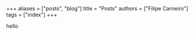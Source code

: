 +++
aliases = ["posts", "blog"]
title = "Posts"
authors = ["Filipe Carneiro"]
tags = ["index"]
+++

hello
